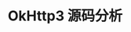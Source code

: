 ---
layout: post
title: "OkHttp3 源码分析"
featured-img: 2018-03-28-04
link: "books/okhttp3"
target: 
summary: "针对知名网络库OkHttp3的源码分析系列文章"
---